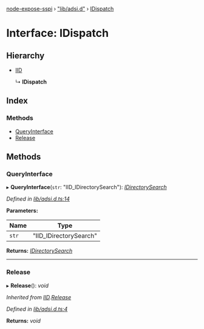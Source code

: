 [node-expose-sspi](../README.md) › ["lib/adsi.d"](../modules/_lib_adsi_d_.md) › [IDispatch](_lib_adsi_d_.idispatch.md)

# Interface: IDispatch

## Hierarchy

* [IID](_lib_adsi_d_.iid.md)

  ↳ **IDispatch**

## Index

### Methods

* [QueryInterface](_lib_adsi_d_.idispatch.md#queryinterface)
* [Release](_lib_adsi_d_.idispatch.md#release)

## Methods

###  QueryInterface

▸ **QueryInterface**(`str`: "IID_IDirectorySearch"): *[IDirectorySearch](_lib_adsi_d_.idirectorysearch.md)*

*Defined in [lib/adsi.d.ts:14](https://github.com/jlguenego/node-expose-sspi/blob/7b16afe/lib/adsi.d.ts#L14)*

**Parameters:**

Name | Type |
------ | ------ |
`str` | "IID_IDirectorySearch" |

**Returns:** *[IDirectorySearch](_lib_adsi_d_.idirectorysearch.md)*

___

###  Release

▸ **Release**(): *void*

*Inherited from [IID](_lib_adsi_d_.iid.md).[Release](_lib_adsi_d_.iid.md#release)*

*Defined in [lib/adsi.d.ts:4](https://github.com/jlguenego/node-expose-sspi/blob/7b16afe/lib/adsi.d.ts#L4)*

**Returns:** *void*
